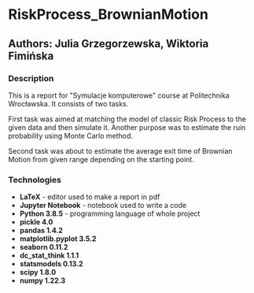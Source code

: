 # RiskProcess_BrownianMotion
## Authors: Julia Grzegorzewska, Wiktoria Fimińska
### Description
This is a report for "Symulacje komputerowe" course at Politechnika Wrocławska. It consists of two tasks. 

First task was aimed at matching the model of classic Risk Process to the given data and then simulate it. Another purpose was to estimate the ruin probability using Monte Carlo method. 

Second task was about to estimate the average exit time of Brownian Motion from given range depending on the starting point.

### Technologies
- **LaTeX** - editor used to make a report in pdf
- **Jupyter Notebook** - notebook used to write a code
- **Python 3.8.5** - programming language of whole project 
- **pickle 4.0**
- **pandas 1.4.2**
- **matplotlib.pyplot 3.5.2**
- **seaborn 0.11.2**
- **dc_stat_think 1.1.1**
- **statsmodels 0.13.2**
- **scipy 1.8.0**
- **numpy 1.22.3**
